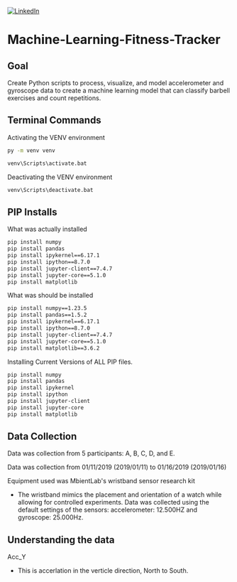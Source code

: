 [![LinkedIn][linkedin-shield]][linkedin-url-Bucsa]



# Machine-Learning-Fitness-Tracker

## Goal

Create Python scripts to process, visualize, and model accelerometer and gyroscope data to create a machine learning model that can classify barbell exercises and count repetitions.

## Terminal Commands

Activating the VENV environment

```bash
py -m venv venv

venv\Scripts\activate.bat

```

Deactivating the VENV environment

```bash
venv\Scripts\deactivate.bat

```

## PIP Installs

What was actually installed

```bash
pip install numpy
pip install pandas
pip install ipykernel==6.17.1 
pip install ipython==8.7.0 
pip install jupyter-client==7.4.7 
pip install jupyter-core==5.1.0 
pip install matplotlib

```
What was should be installed

```bash
pip install numpy==1.23.5 
pip install pandas==1.5.2 
pip install ipykernel==6.17.1 
pip install ipython==8.7.0 
pip install jupyter-client==7.4.7 
pip install jupyter-core==5.1.0 
pip install matplotlib==3.6.2
```
Installing Current Versions of ALL PIP files.
```bash
pip install numpy
pip install pandas
pip install ipykernel 
pip install ipython
pip install jupyter-client
pip install jupyter-core
pip install matplotlib
```

## Data Collection

Data was collection from 5 participants: A, B, C, D, and E. 

Data was collection from 01/11/2019 (2019/01/11) to 01/16/2019 (2019/01/16)

Equipment used was MbientLab's wristband sensor research kit
- The wristband mimics the placement and orientation
of a watch while allowing for controlled experiments. Data was collected using the
default settings of the sensors: accelerometer: 12.500HZ and gyroscope: 25.000Hz.

## Understanding the data

Acc_Y 
- This is accerlation in the verticle direction, North to South.


[linkedin-shield]: https://img.shields.io/badge/-LinkedIn-black.svg?style=for-the-badge&logo=linkedin&colorB=555
[linkedin-url-Bucsa]: https://www.linkedin.com/in/justin-bucsa